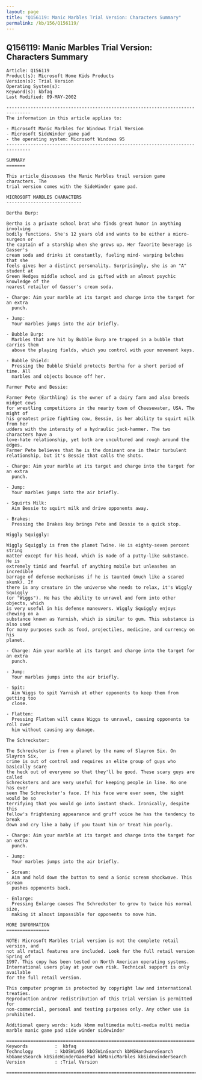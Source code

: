 ```yaml
---
layout: page
title: "Q156119: Manic Marbles Trial Version: Characters Summary"
permalink: /kb/156/Q156119/
---
```


## Q156119: Manic Marbles Trial Version: Characters Summary

	Article: Q156119
	Product(s): Microsoft Home Kids Products
	Version(s): Trial Version
	Operating System(s): 
	Keyword(s): kbfaq
	Last Modified: 09-MAY-2002
	
	-------------------------------------------------------------------------------
	The information in this article applies to:
	
	- Microsoft Manic Marbles for Windows Trial Version 
	- Microsoft SideWinder game pad 
	- the operating system: Microsoft Windows 95 
	-------------------------------------------------------------------------------
	
	SUMMARY
	=======
	
	This article discusses the Manic Marbles trail version game characters. The
	trial version comes with the SideWinder game pad.
	
	MICROSOFT MARBLES CHARACTERS
	----------------------------
	
	Bertha Burp:
	
	Bertha is a private school brat who finds great humor in anything involving
	bodily functions. She's 12 years old and wants to be either a micro- surgeon or
	the captain of a starship when she grows up. Her favorite beverage is Gasser's
	cream soda and drinks it constantly, fueling mind- warping belches that she
	feels gives her a distinct personality. Surprisingly, she is an "A" student at
	Green Hedges middle school and is gifted with an almost psychic knowledge of the
	nearest retailer of Gasser's cream soda.
	
	- Charge: Aim your marble at its target and charge into the target for an extra
	  punch.
	
	- Jump:
	  Your marbles jumps into the air briefly.
	
	- Bubble Burp:
	  Marbles that are hit by Bubble Burp are trapped in a bubble that carries them
	  above the playing fields, which you control with your movement keys.
	
	- Bubble Shield:
	  Pressing the Bubble Shield protects Bertha for a short period of time. All
	  marbles and objects bounce off her.
	
	Farmer Pete and Bessie:
	
	Farmer Pete (Earthling) is the owner of a dairy farm and also breeds midget cows
	for wrestling competitions in the nearby town of Cheesewater, USA. The might of
	his greatest prize fighting cow, Bessie, is her ability to squirt milk from her
	udders with the intensity of a hydraulic jack-hammer. The two characters have a
	love-hate relationship, yet both are uncultured and rough around the edges.
	Farmer Pete believes that he is the dominant one in their turbulent
	relationship, but it's Bessie that calls the shots.
	
	- Charge: Aim your marble at its target and charge into the target for an extra
	  punch.
	
	- Jump:
	  Your marbles jumps into the air briefly.
	
	- Squirts Milk:
	  Aim Bessie to squirt milk and drive opponents away.
	
	- Brakes:
	  Pressing the Brakes key brings Pete and Bessie to a quick stop.
	
	Wiggly Squiggly:
	
	Wiggly Squiggly is from the planet Twine. He is eighty-seven percent string
	matter except for his head, which is made of a putty-like substance. He is
	extremely timid and fearful of anything mobile but unleashes an incredible
	barrage of defense mechanisms if he is taunted (much like a scared skunk). If
	there is any creature in the universe who needs to relax, it's Wiggly Squiggly
	(or "Wiggs"). He has the ability to unravel and form into other objects, which
	is very useful in his defense maneuvers. Wiggly Squiggly enjoys chewing on a
	substance known as Yarnish, which is similar to gum. This substance is also used
	for many purposes such as food, projectiles, medicine, and currency on his
	planet.
	
	- Charge: Aim your marble at its target and charge into the target for an extra
	  punch.
	
	- Jump:
	  Your marbles jumps into the air briefly.
	
	- Spit:
	  Aim Wiggs to spit Yarnish at other opponents to keep them from getting too
	  close.
	
	- Flatten:
	  Pressing Flatten will cause Wiggs to unravel, causing opponents to roll over
	  him without causing any damage.
	
	The Schreckster:
	
	The Schreckster is from a planet by the name of Slayron Six. On Slayron Six,
	crime is out of control and requires an elite group of guys who basically scare
	the heck out of everyone so that they'll be good. These scary guys are called
	Schrecksters and are very useful for keeping people in line. No one has ever
	seen The Schreckster's face. If his face were ever seen, the sight would be so
	terrifying that you would go into instant shock. Ironically, despite this
	fellow's frightening appearance and gruff voice he has the tendency to break
	down and cry like a baby if you taunt him or treat him poorly.
	
	- Charge: Aim your marble at its target and charge into the target for an extra
	  punch.
	
	- Jump:
	  Your marbles jumps into the air briefly.
	
	- Scream:
	  Aim and hold down the button to send a Sonic scream shockwave. This scream
	  pushes opponents back.
	
	- Enlarge:
	  Pressing Enlarge causes The Schreckster to grow to twice his normal size,
	  making it almost impossible for opponents to move him.
	
	MORE INFORMATION
	================
	
	NOTE: Microsoft Marbles trial version is not the complete retail version, and
	not all retail features are included. Look for the full retail version Spring of
	1997. This copy has been tested on North American operating systems.
	International users play at your own risk. Technical support is only available
	for the full retail version.
	
	This computer program is protected by copyright law and international treaties.
	Reproduction and/or redistribution of this trial version is permitted for
	non-commercial, personal and testing purposes only. Any other use is prohibited.
	
	Additional query words: kids kbmm multimedia multi-media multi media marble manic game pad side winder sidewinder
	
	======================================================================
	Keywords          :  kbfaq
	Technology        : kbOSWin95 kbOSWinSearch kbMSHardwareSearch kbGamesSearch kbSideWinderGamePad kbManicMarbles kbSidewinderSearch
	Version           : :Trial Version
	
	=============================================================================
	
